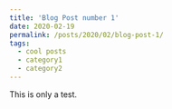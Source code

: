 ```yaml
---
title: 'Blog Post number 1'
date: 2020-02-19
permalink: /posts/2020/02/blog-post-1/
tags:
  - cool posts
  - category1
  - category2
---
```


This is only a test.
